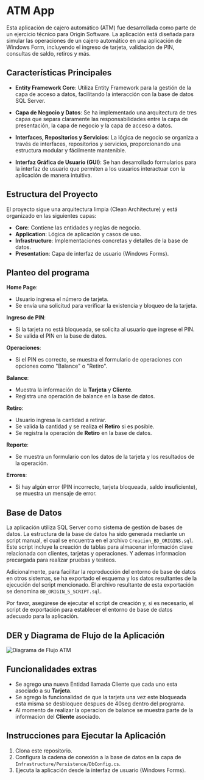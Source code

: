 # ATM App

Esta aplicación de cajero automático (ATM) fue desarrollada como parte de un ejercicio técnico para Origin Software. La aplicación está diseñada para simular las operaciones de un cajero automático en una aplicación de Windows Form, incluyendo el ingreso de tarjeta, validación de PIN, consultas de saldo, retiros y más.

## Características Principales

- **Entity Framework Core**: Utiliza Entity Framework para la gestión de la capa de acceso a datos, facilitando la interacción con la base de datos SQL Server.
  
- **Capa de Negocio y Datos**: Se ha implementado una arquitectura de tres capas que separa claramente las responsabilidades entre la capa de presentación, la capa de negocio y la capa de acceso a datos.

- **Interfaces, Repositorios y Servicios**: La lógica de negocio se organiza a través de interfaces, repositorios y servicios, proporcionando una estructura modular y fácilmente mantenible.

- **Interfaz Gráfica de Usuario (GUI)**: Se han desarrollado formularios para la interfaz de usuario que permiten a los usuarios interactuar con la aplicación de manera intuitiva.

## Estructura del Proyecto

El proyecto sigue una arquitectura limpia (Clean Architecture) y está organizado en las siguientes capas:

- **Core**: Contiene las entidades y reglas de negocio.
- **Application**: Lógica de aplicación y casos de uso.
- **Infrastructure**: Implementaciones concretas y detalles de la base de datos.
- **Presentation**: Capa de interfaz de usuario (Windows Forms).

## Planteo del programa

**Home Page**:
- Usuario ingresa el número de tarjeta.
- Se envía una solicitud para verificar la existencia y bloqueo de la tarjeta.

**Ingreso de PIN**:
- Si la tarjeta no está bloqueada, se solicita al usuario que ingrese el PIN.
- Se valida el PIN en la base de datos.

**Operaciones**:
- Si el PIN es correcto, se muestra el formulario de operaciones con opciones como "Balance" o "Retiro".

**Balance**:
- Muestra la información de la **Tarjeta** y **Cliente**.
- Registra una operación de balance en la base de datos.

**Retiro**:
- Usuario ingresa la cantidad a retirar.
- Se valida la cantidad y se realiza el **Retiro** si es posible.
- Se registra la operación de **Retiro** en la base de datos.

**Reporte**:
- Se muestra un formulario con los datos de la tarjeta y los resultados de la operación.

**Errores**:
- Si hay algún error (PIN incorrecto, tarjeta bloqueada, saldo insuficiente), se muestra un mensaje de error.

## Base de Datos

La aplicación utiliza SQL Server como sistema de gestión de bases de datos. La estructura de la base de datos ha sido generada mediante un script manual, el cual se encuentra en el archivo `Creacion_BD_ORIGINS.sql`. Este script incluye la creación de tablas para almacenar información clave relacionada con clientes, tarjetas y operaciones. Y ademas informacion precargada para realizar pruebas y testeos.

Adicionalmente, para facilitar la reproducción del entorno de base de datos en otros sistemas, se ha exportado el esquema y los datos resultantes de la ejecución del script mencionado. El archivo resultante de esta exportación se denomina `BD_ORIGIN_S_SCRIPT.sql`.

Por favor, asegúrese de ejecutar el script de creación y, si es necesario, el script de exportación para establecer el entorno de base de datos adecuado para la aplicación.

## DER y Diagrama de Flujo de la Aplicación

![Diagrama de Flujo ATM](https://github.com/chrisbeltignino/ChallengeTrainee_OriginS/assets/51706356/3539798f-2653-4c0c-9ffe-5f98e518071f)

## Funcionalidades extras

- Se agrego una nueva Entidad llamada Cliente que cada uno esta asociado a su **Tarjeta**.
- Se agrego la funcionalidad de que la tarjeta una vez este bloqueada esta misma se desbloquee despues de 40seg dentro del programa.
- Al momento de realizar la operacion de balance se muestra parte de la informacion del **Cliente** asociado.

## Instrucciones para Ejecutar la Aplicación

1. Clona este repositorio.
2. Configura la cadena de conexión a la base de datos en la capa de `Infrastructure/Persistence/DbConfig.cs`.
3. Ejecuta la aplicación desde la interfaz de usuario (Windows Forms).
